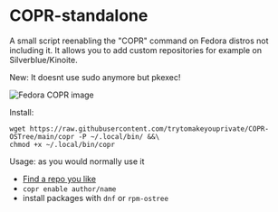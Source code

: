 # COPR-standalone
A small script reenabling the "COPR" command on Fedora distros not including it. It allows you to add custom repositories for example on Silverblue/Kinoite.

New: It doesnt use sudo anymore but pkexec!

![Fedora COPR image](https://copr.fedorainfracloud.org/static/copr_logo.png)

Install:

```
wget https://raw.githubusercontent.com/trytomakeyouprivate/COPR-OSTree/main/copr -P ~/.local/bin/ &&\
chmod +x ~/.local/bin/copr
```

Usage: as you would normally use it
- [Find a repo you like](https://copr.fedorainfracloud.org/coprs/)
- `copr enable author/name`
- install packages with `dnf` or `rpm-ostree`
